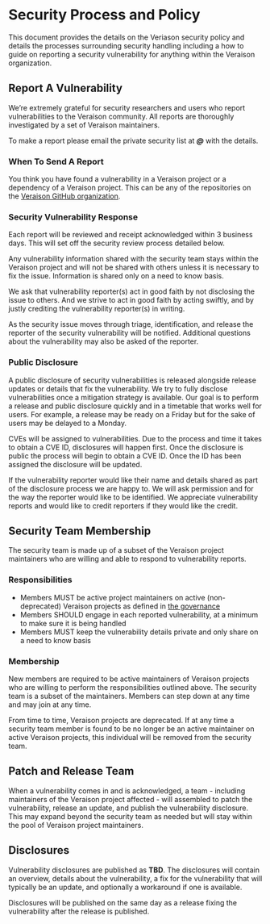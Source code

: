 # Security Process and Policy

This document provides the details on the Veriason security policy and details the processes
surrounding security handling including a how to guide on reporting a security vulnerability
for anything within the Veraison organization.

## Report A Vulnerability

We’re extremely grateful for security researchers and users who report vulnerabilities
to the Veraison community. All reports are thoroughly investigated by a set of Veraison maintainers.

To make a report please email the private security list at ___@___ with the details.

### When To Send A Report

You think you have found a vulnerability in a Veraison project or a dependency of a Veraison project. This can be any of the repositories on the [Veraison GitHub organization](https://github.com/veraison).

### Security Vulnerability Response

Each report will be reviewed and receipt acknowledged within 3 business days. This will set off the security review process detailed below.

Any vulnerability information shared with the security team stays within the Veraison project and will not be shared with others unless it is necessary to fix the issue. Information is shared only on a need to know basis.

We ask that vulnerability reporter(s) act in good faith by not disclosing the issue to others. And we strive to act in good faith by acting swiftly, and by justly crediting the vulnerability reporter(s) in writing.

As the security issue moves through triage, identification, and release the reporter of the security vulnerability will be notified. Additional questions about the vulnerability may also be asked of the reporter.

### Public Disclosure

A public disclosure of security vulnerabilities is released alongside release updates or details that fix the vulnerability. We try to fully disclose vulnerabilities once a mitigation strategy is available. Our goal is to perform a release and public disclosure quickly and in a timetable that works well for users. For example, a release may be ready on a Friday but for the sake of users may be delayed to a Monday.

CVEs will be assigned to vulnerabilities. Due to the process and time it takes to obtain a CVE ID, disclosures will happen first. Once the disclosure is public the process will begin to obtain a CVE ID. Once the ID has been assigned the disclosure will be updated.

If the vulnerability reporter would like their name and details shared as part of the disclosure process we are happy to. We will ask permission and for the way the reporter would like to be identified. We appreciate vulnerability reports and would like to credit reporters if they would like the credit.

## Security Team Membership

The security team is made up of a subset of the Veraison project maintainers who are willing and able to respond to vulnerability reports.

### Responsibilities

* Members MUST be active project maintainers on active (non-deprecated) Veraison projects as defined in [the governance](governance/governance.md)
* Members SHOULD engage in each reported vulnerability, at a minimum to make sure it is being handled
* Members MUST keep the vulnerability details private and only share on a need to know basis

### Membership

New members are required to be active maintainers of Veraison projects who are willing to perform the responsibilities outlined above. The security team is a subset of the maintainers. Members can step down at any time and may join at any time.

From time to time, Veraison projects are deprecated. If at any time a security team member is found to be no longer be an active maintainer on active Veraison projects, this individual will be removed from the security team.

## Patch and Release Team

When a vulnerability comes in and is acknowledged, a team - including maintainers of the Veraison project affected - will assembled to patch the vulnerability, release an update, and publish the vulnerability disclosure. This may expand beyond the security team as needed but will stay within the pool of Veraison project maintainers.

## Disclosures

Vulnerability disclosures are published as **TBD**. The disclosures will contain an overview, details about the vulnerability, a fix for the vulnerability that will typically be an update, and optionally a workaround if one is available.

Disclosures will be published on the same day as a release fixing the vulnerability after the release is published.
